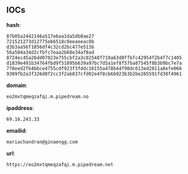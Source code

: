 
## IOCs

__hash__:

```text
87b05a2442146a517e6aa1da5db8ae27
721521273d12775eb6518c0eeaeeac8b
d3b3aa56f1056df4c32cd2bc477e513b
56a504a34d2cfbfc7eaa2b68e34af8ad
8724ec45a26dd07023e755cbf2a3c02548f719a63d0ffbfc42954f2b4f7c1405
d1839e491b34764fbd9f51895b639a97bc7d5a1ef8f57ba87545f8b3b9bc7e7a
778eed2fb4bbce4755cdf923f3fddc16155a478b44f90dc613ed2811a8efe066
9309fb2a3f326d0f2cc3f2ab837cfd02e4f8cb6b923b3b2be265591fd38f4961
```
__domain__:

```text
eo2mxtqmeqzafqi.m.pipedream.no
```
__ipaddress__:

```text
69.16.243.33
```
__emailid__:

```text
mariachandran@ginaengg.com
```
__url__:

```text
https://eo2mxtqmeqzafqi.m.pipedream.net
```